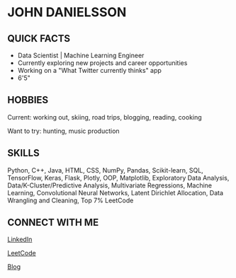 # JOHN DANIELSSON

## QUICK FACTS

- Data Scientist | Machine Learning Engineer
- Currently exploring new projects and career opportunities
- Working on a "What Twitter currently thinks" app
- 6'5"

## HOBBIES

Current: working out, skiing, road trips, blogging, reading, cooking

Want to try: hunting, music production

## SKILLS

Python, C++, Java, HTML, CSS, NumPy, Pandas, Scikit-learn, SQL, TensorFlow, Keras, Flask, Plotly, OOP, Matplotlib, Exploratory Data Analysis, Data/K-Cluster/Predictive Analysis, Multivariate Regressions, Machine Learning, Convolutional Neural Networks, Latent Dirichlet Allocation, Data Wrangling and Cleaning, Top 7% LeetCode

## CONNECT WITH ME

[LinkedIn](https://www.linkedin.com/in/johndanielsson/)

[LeetCode](https://leetcode.com/johnonthepath/)

[Blog](https://medium.com/@johnonthepath)

